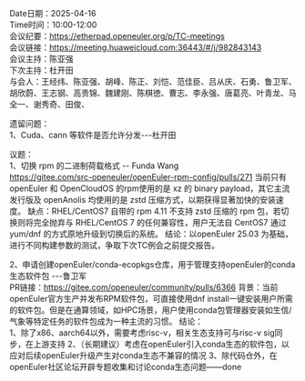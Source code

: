 Date日期：2025-04-16  
Time时间：10:00-12:00  
会议纪要：https://etherpad.openeuler.org/p/TC-meetings  
会议链接：https://meeting.huaweicloud.com:36443/#/j/982843143  
会议主持：陈亚强  
下次主持：杜开田  
与会人：王经纬、陈亚强、胡峰、陈正、刘恺、范佳臣、吕从庆、石勇、鲁卫军、胡欣蔚、王志钢、高贵锦、魏建刚、陈棋徳、曹志、李永强、唐葛亮、叶青龙、马全一、谢秀奇、田俊、  

遗留问题：  
1、Cuda、cann 等软件是否允许分发---杜开田  

议题：   
1、切换 rpm 的二进制荷载格式 -- Funda Wang  
https://gitee.com/src-openeuler/openEuler-rpm-config/pulls/271
当前只有 openEuler 和 OpenCloudOS 的rpm使用的是 xz 的 binary payload，其它主流发行版及 openAnolis 均使用的是 zstd 压缩方式，以期获得显著加快的安装速度。
缺点：RHEL/CentOS7 自带的 rpm 4.11 不支持 zstd 压缩的 rpm 包，若切换则将完全抛弃与 RHEL/CentOS 7 的任何兼容性，用户无法自 CentOS7 通过 yum/dnf 的方式原地升级到切换后的系统。
结论：以openEuler 25.03 为基础，进行不同构建参数的测试，争取下次TC例会之前提交报告。
  
2、申请创建openEuler/conda-ecopkgs仓库，用于管理支持openEuler的conda生态软件包 ---鲁卫军  
PR链接：https://gitee.com/openeuler/community/pulls/6366
背景：当前openEuler官方生产并发布RPM软件包，可直接使用dnf install一键安装用户所需的软件包。但是在通算领域，如HPC场景，用户使用conda包管理器安装如生信/气象等特定任务的软件包成为一种主流的习惯。
结论：  
1、除了x86、aarch64以外，需要考虑risc-v，相关生态支持可与risc-v sig同步，在上游支持
2、（长期建议）考虑在openEuler引入conda生态的软件包，以应对后续openEuler升级产生对conda生态不兼容的情况
3、除代码仓外，在openEuler社区论坛开辟专题收集和讨论conda生态问题——done
